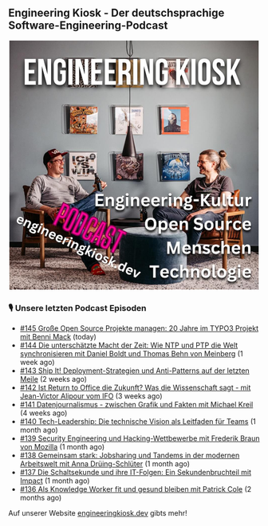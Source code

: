 ## Engineering Kiosk - Der deutschsprachige Software-Engineering-Podcast

<p align="center">
  <img width="500" height="500" src="https://github.com/EngineeringKiosk/.github/blob/main/images/podcast_square.jpg" alt="Engineering Kiosk Podcast" title="Engineering Kiosk Podcast">
</p>

### 🎙️ Unsere letzten Podcast Episoden


- [#145 Große Open Source Projekte managen: 20 Jahre im TYPO3 Projekt mit Benni Mack](https://engineeringkiosk.dev) (today)
- [#144 Die unterschätzte Macht der Zeit: Wie NTP und PTP die Welt synchronisieren mit Daniel Boldt und Thomas Behn von Meinberg](https://engineeringkiosk.dev) (1 week ago)
- [#143 Ship It! Deployment-Strategien und Anti-Patterns auf der letzten Meile](https://engineeringkiosk.dev) (2 weeks ago)
- [#142 Ist Return to Office die Zukunft? Was die Wissenschaft sagt - mit Jean-Victor Alipour vom IFO](https://engineeringkiosk.dev) (3 weeks ago)
- [#141 Datenjournalismus - zwischen Grafik und Fakten mit Michael Kreil](https://engineeringkiosk.dev) (4 weeks ago)
- [#140 Tech-Leadership: Die technische Vision als Leitfaden für Teams](https://engineeringkiosk.dev) (1 month ago)
- [#139 Security Engineering und Hacking-Wettbewerbe mit Frederik Braun von Mozilla](https://engineeringkiosk.dev) (1 month ago)
- [#138 Gemeinsam stark: Jobsharing und Tandems in der modernen Arbeitswelt mit Anna Drüing-Schlüter](https://engineeringkiosk.dev) (1 month ago)
- [#137 Die Schaltsekunde und ihre IT-Folgen: Ein Sekundenbruchteil mit Impact](https://engineeringkiosk.dev) (1 month ago)
- [#136 Als Knowledge Worker fit und gesund bleiben mit Patrick Cole](https://engineeringkiosk.dev) (2 months ago)

Auf unserer Website [engineeringkiosk.dev](https://engineeringkiosk.dev/) gibts mehr!
